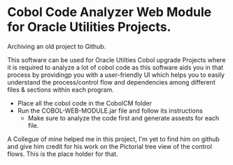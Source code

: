 # Cobol Code Analyzer Web Module for Oracle Utilities Projects.

Archiving an old project to Github.

This software can be used for Oracle Utilties Cobol upgrade Projects where it is required to analyze a lot of cobol code as this software aids you in that process by providingp you with a user-friendly UI which helps you to easily understand the process/control flow and dependencies among different files & sections within each program.  


- Place all the cobol code in the CobolCM folder
- Run the COBOL-WEB-MODULE.jar file and follow its instructions 
  - Make sure to analyze the code first and generate assests for each file.

A Collegue of mine helped me in this project, I'm yet to find him on github and give him credit for his work on the Pictorial tree view of the control flows. This is the place holder for that. 

